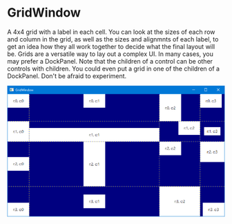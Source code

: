 # GridWindow

A 4x4 grid with a label in each cell. You can look at the sizes of each row and column in the
grid, as well as the sizes and alignmnts of each label, to get an idea how they all work
together to decide what the final layout will be. Grids are a versatile way to lay out a
complex UI. In many cases, you may prefer a DockPanel. Note that the children of a control
can be other controls with children. You could even put a grid in one of the children of a
DockPanel. Don't be afraid to experiment.

![A blue grid with sixteen labels.](ScreenCap.png "A blue grid with sixteen labels.")